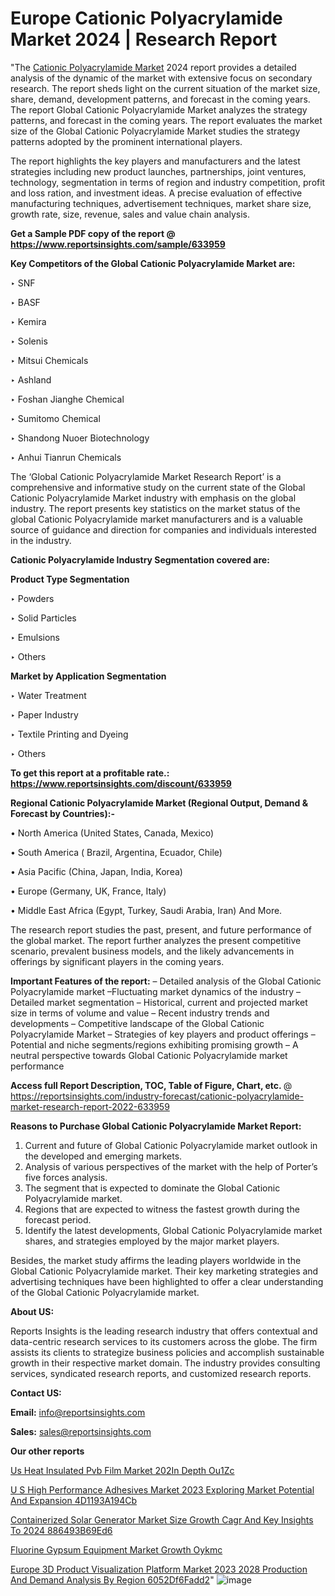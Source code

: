 # Europe Cationic Polyacrylamide Market 2024 | Research Report

"The <a href=https://www.reportsinsights.com/sample/633959>Cationic Polyacrylamide Market</a> 2024 report provides a detailed analysis of the dynamic of the market with extensive focus on secondary research. The report sheds light on the current situation of the market size, share, demand, development patterns, and forecast in the coming years. The report Global Cationic Polyacrylamide Market analyzes the strategy patterns, and forecast in the coming years. The report evaluates the market size of the Global Cationic Polyacrylamide Market studies the strategy patterns adopted by the prominent international players.

The report highlights the key players and manufacturers and the latest strategies including new product launches, partnerships, joint ventures, technology, segmentation in terms of region and industry competition, profit and loss ration, and investment ideas. A precise evaluation of effective manufacturing techniques, advertisement techniques, market share size, growth rate, size, revenue, sales and value chain analysis.

<strong>Get a Sample PDF copy of the report @ <a href=https://www.reportsinsights.com/sample/633959 style=color:#0000ff;>https://www.reportsinsights.com/sample/633959</a></strong>

<strong>Key Competitors of the Global Cationic Polyacrylamide Market are:</strong>

‣ SNF

‣ BASF

‣ Kemira

‣ Solenis

‣ Mitsui Chemicals

‣ Ashland

‣ Foshan Jianghe Chemical

‣ Sumitomo Chemical

‣ Shandong Nuoer Biotechnology

‣ Anhui Tianrun Chemicals

The ‘Global Cationic Polyacrylamide Market Research Report’ is a comprehensive and informative study on the current state of the Global Cationic Polyacrylamide Market industry with emphasis on the global industry. The report presents key statistics on the market status of the global Cationic Polyacrylamide market manufacturers and is a valuable source of guidance and direction for companies and individuals interested in the industry.

<strong>Cationic Polyacrylamide Industry Segmentation covered are:</strong>

<strong>Product Type Segmentation</strong>

‣    Powders

‣ Solid Particles

‣ Emulsions

‣ Others

<strong>Market by Application Segmentation</strong>

‣   Water Treatment

‣ Paper Industry

‣ Textile Printing and Dyeing

‣ Others

<strong>To get this report at a profitable rate.: <a href=https://www.reportsinsights.com/discount/633959 style=color:#0000ff;>https://www.reportsinsights.com/discount/633959</a></strong>

<strong>Regional Cationic Polyacrylamide Market (Regional Output, Demand &amp; Forecast by Countries):-</strong>

• North America (United States, Canada, Mexico)

• South America ( Brazil, Argentina, Ecuador, Chile)

• Asia Pacific (China, Japan, India, Korea)

• Europe (Germany, UK, France, Italy)

• Middle East Africa (Egypt, Turkey, Saudi Arabia, Iran) And More.

The research report studies the past, present, and future performance of the global market. The report further analyzes the present competitive scenario, prevalent business models, and the likely advancements in offerings by significant players in the coming years.

<strong>Important Features of the report:</strong>
– Detailed analysis of the Global Cationic Polyacrylamide market
–Fluctuating market dynamics of the industry
–Detailed market segmentation
– Historical, current and projected market size in terms of volume and value
– Recent industry trends and developments
– Competitive landscape of the Global Cationic Polyacrylamide Market
– Strategies of key players and product offerings
– Potential and niche segments/regions exhibiting promising growth
– A neutral perspective towards Global Cationic Polyacrylamide market performance

<strong>Access full Report Description, TOC, Table of Figure, Chart, etc. </strong>@   <a href=https://reportsinsights.com/industry-forecast/cationic-polyacrylamide-market-research-report-2022-633959 style=color:#0000ff;>https://reportsinsights.com/industry-forecast/cationic-polyacrylamide-market-research-report-2022-633959</a>

<strong>Reasons to Purchase Global Cationic Polyacrylamide Market Report:</strong>
1. Current and future of Global Cationic Polyacrylamide market outlook in the developed and emerging markets.
2. Analysis of various perspectives of the market with the help of Porter’s five forces analysis.
3. The segment that is expected to dominate the Global Cationic Polyacrylamide market.
4. Regions that are expected to witness the fastest growth during the forecast period.
5. Identify the latest developments, Global Cationic Polyacrylamide market shares, and strategies employed by the major market players.

Besides, the market study affirms the leading players worldwide in the Global Cationic Polyacrylamide market. Their key marketing strategies and advertising techniques have been highlighted to offer a clear understanding of the Global Cationic Polyacrylamide market.

<strong><strong>About US</strong>:</strong>

Reports Insights is the leading research industry that offers contextual and data-centric research services to its customers across the globe. The firm assists its clients to strategize business policies and accomplish sustainable growth in their respective market domain. The industry provides consulting services, syndicated research reports, and customized research reports.

<strong>Contact US:</strong>

<p class=><b>Email:</b> <a href=mailto:info@reportsinsights.com>info@reportsinsights.com</a></p>
<p class=><b>Sales:</b> <a href=mailto:sales@reportsinsights.com>sales@reportsinsights.com</a></p>

<strong>Our other reports</strong>

<a href=https://www.linkedin.com/pulse/us-heat-insulated-pvb-film-market-202in-depth-ou1zc/>Us Heat Insulated Pvb Film Market 202In Depth Ou1Zc</a>

<a href=https://medium.com/@akitotamura255/u-s-high-performance-adhesives-market-2023-exploring-market-potential-and-expansion-4d1193a194cb>U S High Performance Adhesives Market 2023 Exploring Market Potential And Expansion 4D1193A194Cb</a>

<a href=https://medium.com/@gavdeakash979/containerized-solar-generator-market-size-growth-cagr-and-key-insights-to-2024-886493b69ed6>Containerized Solar Generator Market Size Growth Cagr And Key Insights To 2024 886493B69Ed6</a>

<a href=https://www.linkedin.com/pulse/fluorine-gypsum-equipment-market-growth-oykmc/>Fluorine Gypsum Equipment Market Growth Oykmc</a>

<a href=https://medium.com/@shreyaw909/europe-3d-product-visualization-platform-market-2023-2028-production-and-demand-analysis-by-region-6052df6fadd2>Europe 3D Product Visualization Platform Market 2023 2028 Production And Demand Analysis By Region 6052Df6Fadd2</a>"
![image](https://github.com/Jaayaachit/RItrends/assets/158452289/76e990ef-a0cd-4674-b68a-1035e56f172a)
